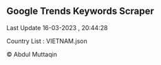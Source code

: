 

## Google Trends Keywords Scraper 
 
Last Update 16-03-2023 , 20:44:28

Country List :
VIETNAM.json



© Abdul Muttaqin 
